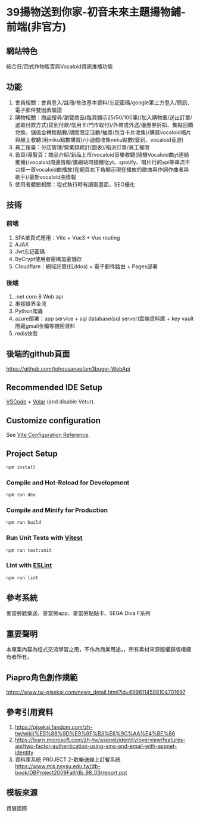 # 39揚物送到你家-初音未來主題揚物鋪-前端(非官方)

## 網站特色
結合日/西式炸物販賣與Vocaloid資訊推播功能

## 功能
1. 會員相關：會員登入/註冊/修改基本資料/忘記密碼/google第三方登入/簡訊、電子郵件雙因素驗證
2. 購物相關：商品搜尋/瀏覽商品(每頁顯示25/50/100筆)/加入購物車/送出訂單/選取付款方式(貨到付款/信用卡/門市取付)/外帶或外送/優惠券折扣、集點回饋兌換、儲值金轉換點數/期間限定活動/抽獎(包含卡片收集)/購買vocaloid唱片與線上收聽(用miku點數購買)/小遊戲收集miku點數(簽到、vocaloid音遊)
4. 員工後臺：分店管理/營業額統計(圖表)/指派訂單/員工權限
5. 首頁/導覽頁：商品介紹/新品上市/vocaloid音樂收聽(隨機Vocaloid曲yt連結推播)/vocaloid周邊情報/進網站時隨機從yt、spotify、唱片行的api等串流平台抓一首vocaloid曲播放(在網頁右下角顯示現在播放的歌曲與作詞作曲者與歌手)/最新vocaloid曲情報
6. 使用者體驗相關：程式執行時有讀取畫面，SEO優化

## 技術
### 前端
1. SPA單頁式應用：Vite + Vue3 + Vue routing
2. AJAX
3. Jwt忘記密碼
4. ByCrypt使用者密碼加密儲存
5. Cloudflare：網域託管(抗ddos) + 電子郵件路由 + Pages部署

### 後端
1. .net core 8 Web api
2. 串接綠界金流
3. Python爬蟲
4. azure部署：app service + sql database(sql server)雲端資料庫 + key vault隱藏gmail金鑰等機密資料
5. redis快取

## 後端的github頁面
https://github.com/tohousanae/am3buger-WebApi

## Recommended IDE Setup

[VSCode](https://code.visualstudio.com/) + [Volar](https://marketplace.visualstudio.com/items?itemName=Vue.volar) (and disable Vetur).

## Customize configuration

See [Vite Configuration Reference](https://vitejs.dev/config/).

## Project Setup

```sh
npm install
```

### Compile and Hot-Reload for Development

```sh
npm run dev
```

### Compile and Minify for Production

```sh
npm run build
```

### Run Unit Tests with [Vitest](https://vitest.dev/)

```sh
npm run test:unit
```

### Lint with [ESLint](https://eslint.org/)

```sh
npm run lint
```

## 參考系統
麥當勞歡樂送、麥當勞app、麥當勞點點卡、SEGA Diva F系列

## 重要聲明
本專案內容為程式交流學習之用，不作為商業用途，，所有素材來源版權歸版權擁有者所有。

## Piapro角色創作規範
https://www.tw-pjsekai.com/news_detail.html?id=6998114598104701697

## 參考引用資料
1. https://pjsekai.fandom.com/zh-tw/wiki/%E5%88%9D%E9%9F%B3%E6%9C%AA%E4%BE%86
2. https://learn.microsoft.com/zh-tw/aspnet/identity/overview/features-api/two-factor-authentication-using-sms-and-email-with-aspnet-identity
3. 資料庫系統 PROJECT 2-歡樂送線上訂餐系統 https://www.mis.nsysu.edu.tw/db-book/DBProject2009Fall/db_98_03/report.ppt

## 模板來源
資展國際
